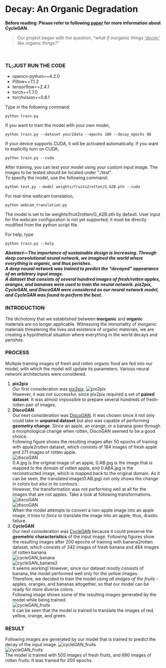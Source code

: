 # Decay: An Organic Degradation

<strong>Before reading: Please refer to following [paper](https://arxiv.org/pdf/1703.10593.pdf) for more information about CycleGAN.</strong>

<blockquote> Our project began with the question, <i>“what if inorganic things <u>‘decay’</u> like organic things?”</i> </blockquote><br>

### TL;JUST RUN THE CODE
<ul>
<li>opencv-python==4.2.0
<li>Pillow==7.1.2
<li>tensorflow==2.4.1
<li>torch==1.7.0
<li>torchvision==0.8.1
</ul>
Type in the following command:

    python train.py

If you want to train the model with your own model,

    python train.py --dataset your2data --epochs 100 --decay_epochs 80

If your device supports CUDA, it will be activated automatically. If you want to explicitly turn on CUDA,

    python train.py --cuda

After training, you can test your model using your custom input image. The images to be tested should be located under "./test".<br>
To specify the model, use the following command:

    python test.py --model weights/fruits2rotten/G_A2B.pth --cuda

For real-time webcam translation,

    python webcam_translation.py
The model is set to be weights/fruit2rotten/G_A2B.pth by default. User input for the webcam configuration is not yet supported; it must be directly modified from the python script file.

For help, type

    python train.py --help
    

***Abstract—The importance of sustainable design is increasing. Through deep convolutional neural network, we imagined the world where everything is organic, and thus perishes.<br>
A deep neural network was trained to predict the "decayed" appearance of an arbitrary input image.<br>
A dataset that consists of several hundred images of fresh/rotten apples, oranges, and bananas were used to train the neural network.
pix2pix, CycleGAN, and DiscoGAN were considered as our neural network model, and CycleGAN was found to perform the best.***

### INTRODUCTION
The dichotomy that we established between **inorganic** and **organic** materials are no longer applicable.
Witnessing the immortality of inorganic materials threatening the lives and existence of organic materials, we are creating a hypothetical situation where everything in the world decays and perishes. 

### PROCESS
Multiple training images of fresh and rotten organic food are fed into our model, with which the model will update its parameters.
Various neural network architectures were considered.
<ol>
<li> <strong>pix2pix</strong><br>
Our first consideration was <a href=https://arxiv.org/pdf/1611.07004.pdf>pix2pix</a>.
<img src="https://github.com/YoungWoong-Cho/Decay/blob/master/images/pix2pix.PNG" alt="pix2pix"><br>
However, it was not successful, since pix2pix required a set of <strong>paired dataset</strong>. It was almost impossible to prepare several hundreds of fresh-rotten pair of images.
<li> <strong>DiscoGAN</strong><br>
Our next consideration was <a href=https://arxiv.org/pdf/1703.05192.pdf>DiscoGAN</a>. It was chosen since it not only could take in <strong>unpaired dataset</strong> but also was capable of performing <strong>geometry change</strong>. Since an apple, an orange, or a banana goes through a morphological change when rotten, DiscoGAN seemed to be a good choice.<br>
Following figure shows the resulting images after 50 epochs of training with apple2rotten dataset, which consists of 184 images of fresh apple and 271 images of rotten apple.<br>
<img src="https://github.com/YoungWoong-Cho/Decay/blob/master/images/discoGAN.PNG" alt="discoGAN"><br>
0.A.jpg is the original image of an apple, 0.AB.jpg is the image that is mapped to the domain of rotten apple, and 0.ABA.jpg is the reconstructed image, which is mapped back to the original domain. As it can be seen, the translated image(0.AB.jpg) not only shows the change in colors but also in its contours.<br>
However, the transformation was not performing well at all for the images that are not apples. Take a look at following transformations.<br>
<img src="https://github.com/YoungWoong-Cho/Decay/blob/master/images/discoGAN2.PNG" alt="discoGAN"><br>
<img src="https://github.com/YoungWoong-Cho/Decay/blob/master/images/discoGAN3.PNG" alt="discoGAN"><br>
  When the model attempts to convert a non-apple image into an apple image, it tries to <i>force</i> to translate the image into an apple; thus, drastic failure.
 <li> <strong>CycleGAN</strong><br>
Our next consideration was <a href=https://arxiv.org/pdf/1703.10593.pdf>CycleGAN</a> because it could preserve the <strong>geometric characteristics</strong> of the input image.
Following figures show the resulting images after 200 epochs of training with banana2rotten dataset, which consists of 342 images of fresh banana and 484 images of rotten banana.<br>
<img src="https://github.com/YoungWoong-Cho/Decay/blob/master/images/cycleGAN_banana.png" alt="cycleGAN_banana"><br>
<img src="https://github.com/YoungWoong-Cho/Decay/blob/master/images/cycleGAN_banana2.png" alt="cycleGAN_banana2"><br>
It seems working! However, since our dataset mostly consists of banana, the model performed well only for the <i>yellow</i> images.<br>
Therefore, we decided to train the model using <i>all images of the fruits</i> - apples, oranges, and bananas altogether, so that our model can be ready for more diverse colors.<br>
Following image shows some of the resulting images generated by the model while being trained.<br>
<img src="https://github.com/YoungWoong-Cho/Decay/blob/master/images/cycleGAN_fruits.PNG" alt="cycleGAN_fruits"><br>
It can be seen that the model is trained to translate the images of red, yellow, orange, and green.</br>
</ol>

### RESULT
Following images are generated by our model that is trained to predict the decay of the input image.
<img src="https://github.com/YoungWoong-Cho/Decay/blob/master/images/cycleGAN_fruits2.png" alt="cycleGAN_fruits"><br>
<img src="https://github.com/YoungWoong-Cho/Decay/blob/master/images/cycleGAN_fruits3.png" alt="cycleGAN_fruits"><br>
The model is trained with 505 images of fresh fruits, and 690 images of rotten fruits. It was trained for 200 epochs.
